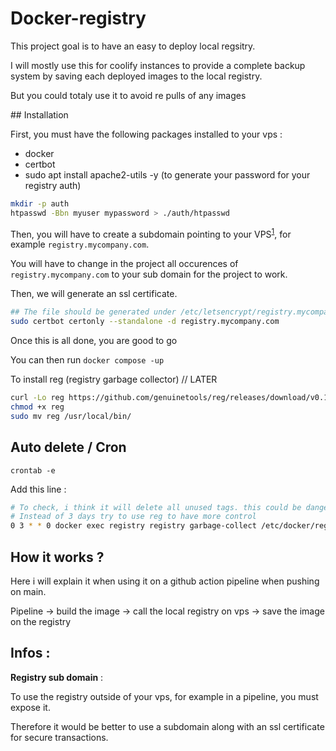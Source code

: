 # Docker-registry

This project goal is to have an easy to deploy local regsitry.

I will mostly use this for coolify instances to provide a complete backup system by saving each deployed images to the local registry.

But you could totaly use it to avoid re pulls of any images


## Installation

First, you must have the following packages installed to your vps :
- docker
- certbot
- sudo apt install apache2-utils -y (to generate your password for your registry auth)

```bash
mkdir -p auth
htpasswd -Bbn myuser mypassword > ./auth/htpasswd
```

Then, you will have to create a subdomain pointing to your VPS<sup>[1](#registry-sub-domain)</sup>, for example `registry.mycompany.com`.

You will have to change in the project all occurences of `registry.mycompany.com` to your sub domain for the project to work.

Then, we will generate an ssl certificate.
```bash
## The file should be generated under /etc/letsencrypt/registry.mycompany.com
sudo certbot certonly --standalone -d registry.mycompany.com
```

Once this is all done, you are good to go

You can then run `docker compose -up`


To install reg (registry garbage collector) // LATER
```bash
curl -Lo reg https://github.com/genuinetools/reg/releases/download/v0.16.1/reg-linux-amd64
chmod +x reg
sudo mv reg /usr/local/bin/
```

## Auto delete / Cron


`crontab -e`

Add this line :
```bash
# To check, i think it will delete all unused tags. this could be dangerous if we don't push for a moment.
# Instead of 3 days try to use reg to have more control
0 3 * * 0 docker exec registry registry garbage-collect /etc/docker/registry/config.yml --delete-untagged
```

## How it works ?

Here i will explain it when using it on a github action pipeline when pushing on main.

Pipeline -> build the image -> call the local registry on vps -> save the image on the registry

## Infos :

<a id="#registry-sub-domain"></a> **Registry sub domain** :

To use the registry outside of your vps, for example in a pipeline, you must expose it.

Therefore it would be better to use a subdomain along with an ssl certificate for secure transactions.